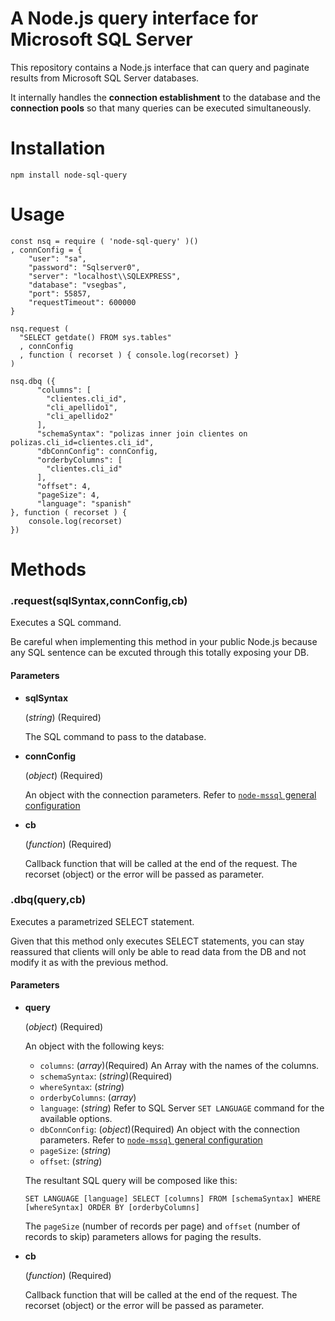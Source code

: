 # A Node.js query interface for Microsoft SQL Server

This repository contains a Node.js interface that can query and paginate results from Microsoft SQL Server databases.

It internally handles the **connection establishment** to the database and the **connection pools** so that many queries can be executed simultaneously.

# Installation

```
npm install node-sql-query
```

# Usage

```
const nsq = require ( 'node-sql-query' )()
, connConfig = {
    "user": "sa",
    "password": "Sqlserver0",
    "server": "localhost\\SQLEXPRESS",
    "database": "vsegbas",
    "port": 55857,
    "requestTimeout": 600000
}

nsq.request ( 
  "SELECT getdate() FROM sys.tables"
  , connConfig
  , function ( recorset ) { console.log(recorset) }
)

nsq.dbq ({
      "columns": [
        "clientes.cli_id",
        "cli_apellido1",
        "cli_apellido2"
      ],
      "schemaSyntax": "polizas inner join clientes on polizas.cli_id=clientes.cli_id",
      "dbConnConfig": connConfig,
      "orderbyColumns": [
        "clientes.cli_id"
      ],
      "offset": 4,
      "pageSize": 4,
      "language": "spanish"
}, function ( recorset ) { 
    console.log(recorset) 
})
```

# Methods

### .request(**sqlSyntax**,**connConfig**,**cb**)

Executes a SQL command.

Be careful when implementing this method in your public Node.js because any SQL sentence can be excuted through this totally exposing your DB.

#### Parameters

* **sqlSyntax**

  (*string*) (Required)

  The SQL command to pass to the database.

* **connConfig**

  (*object*) (Required)

  An object with the connection parameters. Refer to [`node-mssql` general configuration](https://github.com/patriksimek/node-mssql#general-same-for-all-drivers)

* **cb**

  (*function*) (Required)

  Callback function that will be called at the end of the request. The recorset (object) or the error will be passed as parameter.


### .dbq(**query**,**cb**)

Executes a parametrized SELECT statement.

Given that this method only executes SELECT statements, you can stay reassured that clients will only be able to read data from the DB and not modify it as with the previous method.

#### Parameters

* **query**

  (*object*) (Required)

  An object with the following keys:

  - `columns`: (*array*)(Required) An Array with the names of the columns.
  - `schemaSyntax`: (*string*)(Required)
  - `whereSyntax`: (*string*)
  - `orderbyColumns`: (*array*)
  - `language`: (*string*) Refer to SQL Server `SET LANGUAGE` command for the available options.
  - `dbConnConfig`: (*object*)(Required) An object with the connection parameters. Refer to [`node-mssql` general configuration](https://github.com/patriksimek/node-mssql#general-same-for-all-drivers)
  - `pageSize`: (*string*)
  - `offset`: (*string*)


  The resultant SQL query will be composed like this:

  `SET LANGUAGE [language] SELECT [columns] FROM [schemaSyntax] WHERE [whereSyntax] ORDER BY [orderbyColumns]`

  The `pageSize` (number of records per page) and `offset` (number of records to skip) parameters allows for paging the results.

* **cb**

  (*function*) (Required)

  Callback function that will be called at the end of the request. The recorset (object) or the error will be passed as parameter.


